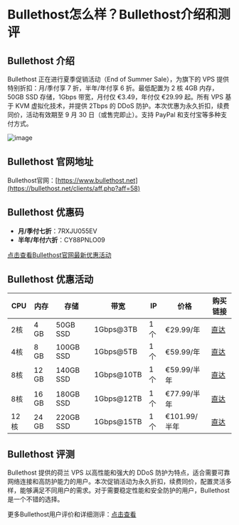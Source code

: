 # Bullethost怎么样？Bullethost介绍和测评

## Bullethost 介绍

Bullethost 正在进行夏季促销活动（End of Summer Sale），为旗下的 VPS 提供特别折扣：月/季付享 7 折，半年/年付享 6 折。最低配置为 2 核 4GB 内存，50GB SSD 存储，1Gbps 带宽，月付仅 €3.49，年付仅 €29.99 起。所有 VPS 基于 KVM 虚拟化技术，并提供 2Tbps 的 DDoS 防护。本次优惠为永久折扣，续费同价，活动有效期至 9 月 30 日（或售完即止）。支持 PayPal 和支付宝等多种支付方式。

![image](https://github.com/user-attachments/assets/8af3fa24-dac5-4ed3-a195-48c4ed7b372a)

## Bullethost 官网地址

Bullethost官网：[https://www.bullethost.net](https://bullethost.net/clients/aff.php?aff=58)

## Bullethost 优惠码

- **月/季付七折**：7RXJU055EV  
- **半年/年付六折**：CY88PNLO09  

[点击查看Bullethost官网最新优惠活动](https://bullethost.net/clients/aff.php?aff=58)

## Bullethost 优惠活动

| CPU  | 内存   | 存储       | 带宽        | IP  | 价格         | 购买链接                                                 |
|------|--------|------------|-------------|-----|--------------|----------------------------------------------------------|
| 2核  | 4 GB   | 50GB SSD   | 1Gbps@3TB   | 1个 | €29.99/年    | [直达](https://bullethost.net/clients/aff.php?aff=58&pid=20) |
| 4核  | 8 GB   | 100GB SSD  | 1Gbps@5TB   | 1个 | €59.99/年    | [直达](https://bullethost.net/clients/aff.php?aff=58&pid=21) |
| 8核  | 12 GB  | 140GB SSD  | 1Gbps@10TB  | 1个 | €59.99/半年  | [直达](https://bullethost.net/clients/aff.php?aff=58&pid=14) |
| 8核  | 16 GB  | 180GB SSD  | 1Gbps@12TB  | 1个 | €77.99/半年  | [直达](https://bullethost.net/clients/aff.php?aff=58&pid=15) |
| 12核 | 24 GB  | 220GB SSD  | 1Gbps@15TB  | 1个 | €101.99/半年 | [直达](https://bullethost.net/clients/aff.php?aff=58&pid=44) |

## Bullethost 评测

Bullethost 提供的荷兰 VPS 以高性能和强大的 DDoS 防护为特点，适合需要可靠网络连接和高防护能力的用户。本次促销活动为永久折扣，续费同价，配置灵活多样，能够满足不同用户的需求。对于需要稳定性能和安全防护的用户，Bullethost 是一个不错的选择。

更多Bullethost用户评价和详细测评：[点击查看](https://bullethost.net/clients/aff.php?aff=58)
